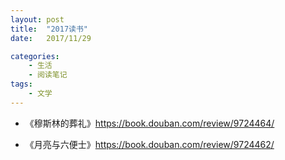 ```yaml
---
layout: post
title:  "2017读书"
date:   2017/11/29 

categories: 
    - 生活 
    - 阅读笔记
tags:
    - 文学
---
```

* 《穆斯林的葬礼》<https://book.douban.com/review/9724464/>

* 《月亮与六便士》<https://book.douban.com/review/9724462/>